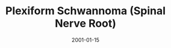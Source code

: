 ---
title: Plexiform Schwannoma (Spinal Nerve Root)
image: https://www.cycif.org/assets/img/coy-acta-neuropathol-2019/8_PlexiformSchwannomaSpinalNerveRoot.jpg
date: '2001-01-15'
minerva_link: https://www.cycif.org/data/coy-acta-neuropathol-2019/osd-8_PlexiformSchwannomaSpinalNerveRoot.html
info_link: https://www.cycif.org/data/coy-acta-neuropathol-2019/index.html
show_page_link: false
---